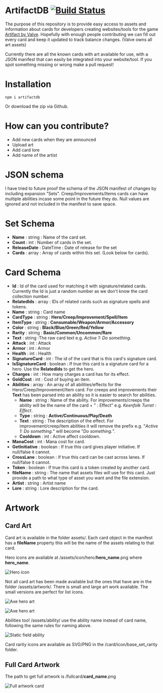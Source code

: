 # ArtifactDB [![Build Status](https://travis-ci.com/ottah/ArtifactDB.svg?branch=master)](https://travis-ci.com/ottah/ArtifactDB)
The purpose of this repository is to provide easy access to assets and information about cards for developers creating websites/tools for the game [Artifact by Valve](http://playartifact.com). Hopefully with enough people contributing we can fill out every card and keep it updated to track balance changes.
(Valve owns all art assets)

Currently there are all the known cards with art available for use, with a JSON manifest that can easily be integrated into your website/tool. If you spot something missing or wrong make a pull request!

# Installation
`npm i artifactdb`

Or download the zip via Github. 

# How can you contribute?
- Add new cards when they are announced
- Upload art
- Add card lore
- Add name of the artist

# JSON schema
I have tried to future proof the schema of the JSON manifest of changes by including expansion "Sets". Creep/Improvements/Items cards can have multiple abilities incase some point in the future they do. Null values are ignored and not included in the manifest to save space.

# Set Schema
- **Name** : string : Name of the card set.
- **Count** : int : Number of cards in the set.
- **ReleaseDate** : DateTime : Date of release for the set
- **Cards** : array : Array of cards within this set. (Look below for cards).

# Card Schema
- **Id** : Id of the card used for matching it with signature/related cards. Currently the Id is just a random number as we don't know the card collection number.
- **RelatedIds** : array : IDs of related cards such as signature spells and tokens.
- **Name** : string : Card name
- **CardType** : string : **Hero/Creep/Improvement/Spell/Item**
- **ItemType** : string : **Consumable/Weapon/Armor/Accessory**
- **Color** : string : **Black/Blue/Green/Red/Yellow**
- **Rarity** : string : **Basic/Common/Uncommon/Rare**
- **Text** : string :The raw card text e.g. _Active 1: Do something._
- **Attack** : int : Attack
- **Armor** : int : Armor
- **Health** : int : Health
- **SignatureCard** : int : The id of the card that is this card's signature card.
- **IsSignatureCard** : boolean : If true this card is a signature card for a hero. Use the **RelatedIds** to get the hero.
- **Charges** : int : How many charges a card has for its effect.
- **GoldCost** : int : Cost of buying an item.
- **Abilities** : array : An array of all abilities/effects for the Hero/Creep/Improvement/Item card. For creeps and improvements their **Text** has been parsed into an ability so it is easier to search for abilities.
  - **Name** : string : Name of the ability. For improvements/creeps the ability will be the name of the card + " : Effect" e.g. _Keenfolk Turret : Effect_. 
  - **Type** : string : **Active/Continuous/Play/Death**
  - **Text** : string : The description of the effect. For improvement/creep/item abilities it will remove the prefix e.g. "_Active 1: Do something._" will become "_Do something._".
  - **Cooldown** : int : Active affect cooldown.
- **ManaCost** : int : Mana cost for card.
- **GetInitiative** : boolean : If true this card gives player initiative. If null/false it cannot.
- **CrossLane** : boolean : If true this card can be cast across lanes. If null/false it cannot.
- **Token** : boolean : If true this card is a token created by another card.
- **fileName** : string : The name that assets files will use for this card. Just provide a path to what type of asset you want and the file extension.
- **Artist** : string : Artist name
- **Lore** : string : Lore description for the card.

# Artwork

## Card Art
Card art is available in the folder assets/. Each card object in the manifest has a __fileName__ property this will be the name of the assets relating to that card.

Hero icons are available at /assets/icon/hero/**hero_name**.png where **hero_name**.

![Hero icon](https://raw.githubusercontent.com/ottah/ArtifactDB/master/assets/icon/hero/jmuy_the_wise.png)

Not all card art has been made available but the ones that have are in the folder /assets/artwork/. There is small and large art work available. The small versions are perfect for list icons.

![Axe hero art](https://raw.githubusercontent.com/ottah/ArtifactDB/master/assets/artwork/small/axe.jpg)

![Axe hero art](https://raw.githubusercontent.com/ottah/ArtifactDB/master/assets/artwork/large/axe.jpg)

Abilities too! /assets/ability/ use the ability name instead of card name, following the same rules for naming above.

![Static field ability](https://raw.githubusercontent.com/ottah/ArtifactDB/master/assets/ability/static_field.jpg)

Card rarity icons are available as SVG/PNG in the /card/icon/base_set_rarity folder.

## Full Card Artwork
The path to get full artwork is /fullcard/**card_name**.png

![Full artwork card](https://raw.githubusercontent.com/ottah/ArtifactDB/master/assets/fullcard/keenfolk_turret.png "Full artwork for Keenfolk Turret")
